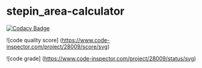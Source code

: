 # stepin_area-calculator
[![Codacy Badge](https://app.codacy.com/project/badge/Grade/ccb52338459148bc87268e3ed1df1491)](https://www.codacy.com/gh/mohammed-shees/stepin_area-calculator/dashboard?utm_source=github.com&amp;utm_medium=referral&amp;utm_content=mohammed-shees/stepin_area-calculator&amp;utm_campaign=Badge_Grade)

![code quality score] (https://www.code-inspector.com/project/28009/score/svg)


![code grade] (https://www.code-inspector.com/project/28009/status/svg)
